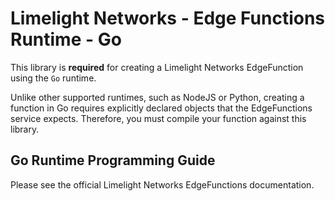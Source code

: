 # Limelight Networks - Edge Functions Runtime - Go

This library is **required** for creating a Limelight Networks EdgeFunction using the `Go` runtime.

Unlike other supported runtimes, such as NodeJS or Python, creating a function in Go requires explicitly declared objects that the EdgeFunctions service expects. Therefore, you must compile your function against this library.

## Go Runtime Programming Guide

Please see the official Limelight Networks EdgeFunctions documentation.
